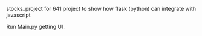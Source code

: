 stocks_project for 641 project to show how flask (python) can integrate with javascript

Run Main.py getting UI. 
